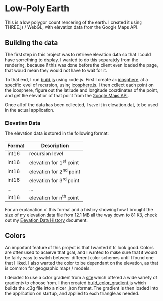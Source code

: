 # Low-Poly Earth

This is a low polygon count rendering of the earth. I created it using THREE.js / WebGL, with elevation data from the Google Maps API.

## Building the data

The first step in this project was to retrieve elevation data so that I could have something to display. I wanted to do this separately from the rendering, because if this was done before the client even loaded the page, that would mean they would not have to wait for it. 

To that end, I run [build.js](./dev/build.js) using node.js. First I create an [icosphere](https://en.wikipedia.org/wiki/Icosphere), at a specific level of recursion, using [icosphere.js](./src/icosphere.js). I then collect each point on the icosphere, figure out the latitude and longitude coordinates of the point, and get the elevation of that point from the [Google Maps API](https://developers.google.com/maps/documentation/elevation/start).

Once all of the data has been collected, I save it in elevation.dat, to be used in the actual application.

### Elevation Data

The elevation data is stored in the following format:

| Format | Description                        |
| ------ | ---------------------------------- |
| int16  | recursion level                    |
| int16  | elevation for 1<sup>st</sup> point |
| int16  | elevation for 2<sup>nd</sup> point |
| int16  | elevation for 3<sup>rd</sup> point |
| ...    | ...                                |
| int16  | elevation for n<sup>th</sup> point |

For an explanation of this format and a history showing how I brought the size of my elevation data file from  12.1 MB all the way down to 81 KB, check out my [Elevation Data History](./elevation_history.md) document.

## Colors

An important feature of this project is that I wanted it to look good. Colors are often used to achieve that goal, and I wanted to make sure that it would be fairly easy to switch between different color schemes until I found one that I liked. I also wanted the color to be dependant on the elevation, as that is common for geographic maps / models.

I decided to use a color gradient from a [site](http://soliton.vm.bytemark.co.uk/pub/cpt-city/) which offered a wide variety of gradients to choose from. I then created [build_color_gradient.js](dev/color_gradient/build_color_gradient.js) which builds the .c3g file into a nicer .json format. The gradient is then loaded into the application on startup, and applied to each triangle as needed.